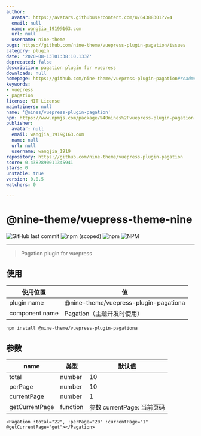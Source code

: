 ```yaml
---
author:
  avatar: https://avatars.githubusercontent.com/u/64388301?v=4
  email: null
  name: wangjia_1919@163.com
  url: null
  username: nine-theme
bugs: https://github.com/nine-theme/vuepress-plugin-pagation/issues
category: plugin
date: '2020-08-13T01:38:10.133Z'
deprecated: false
description: pagation plugin for vuepress
downloads: null
homepage: https://github.com/nine-theme/vuepress-plugin-pagation#readme
keywords:
- vuepress
- pagation
license: MIT License
maintainers: null
name: '@nines/vuepress-plugin-pagation'
npm: https://www.npmjs.com/package/%40nines%2Fvuepress-plugin-pagation
publisher:
  avatar: null
  email: wangjia_1919@163.com
  name: null
  url: null
  username: wangjia_1919
repository: https://github.com/nine-theme/vuepress-plugin-pagation
score: 0.4382890011345941
stars: 0
unstable: true
version: 0.0.5
watchers: 0

---
```


# @nine-theme/vuepress-theme-nine

![GitHub last commit](https://img.shields.io/github/last-commit/nine-theme/vuepress-plugin-pagation) 
![npm (scoped)](https://img.shields.io/npm/v/@nine-theme/vuepress-plugin-pagation) 
![npm](https://img.shields.io/npm/dt/@nine-theme/vuepress-plugin-pagation) 
![NPM](https://img.shields.io/npm/l/@nine-theme/vuepress-plugin-pagation)

---
> Pagation plugin for vuepress

## 使用

|使用位置|值|
|-|-|
|plugin name|@nine-theme/vuepress-plugin-pagationa|
|component name|Pagation（主题开发时使用）|

```sh
npm install @nine-theme/vuepress-plugin-pagationa
```

## 参数

|name|类型|默认值|
|----|----|----|
|total|number|10|
|perPage|number|10|
|currentPage|number|1|
|getCurrentPage|function|参数 currentPage: 当前页码|

```vue
<Pagation :total="22", :perPage="20" :currentPage="1" @getCurrentPage="get"></Pagation>
```
